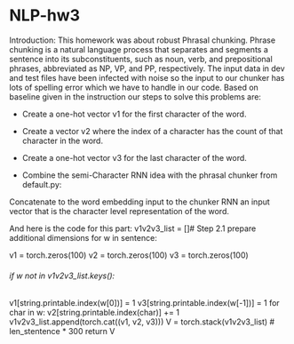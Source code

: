 # NLP-hw3


Introduction: This homework was about robust Phrasal chunking. Phrase chunking is a natural language process that separates and segments a sentence into its subconstituents, such as noun, verb, and prepositional phrases, abbreviated as NP, VP, and PP, respectively. The input data in dev and test files have been infected with noise so the input to our chunker has lots of spelling error which we have to handle in our code.
Based on baseline given in the instruction our steps to solve this problems are:    

- Create a one-hot vector v1 for the first character of the word.

- Create a vector v2 where the index of a character has the count of that character in the word.

- Create a one-hot vector v3 for the last character of the word.

- Combine the semi-Character RNN idea with the phrasal chunker from default.py:  

Concatenate to the word embedding input to the chunker RNN an input vector that is the character level             representation of the word.

And here is the code for this part: v1v2v3_list = []# Step 2.1 prepare additional dimensions
for w in sentence:

v1 = torch.zeros(100)
v2 = torch.zeros(100)
v3 = torch.zeros(100)
###### if w not in v1v2v3_list.keys():
v1[string.printable.index(w[0])] = 1
v3[string.printable.index(w[-1])] = 1
  for char in w:
     v2[string.printable.index(char)] += 1
v1v2v3_list.append(torch.cat((v1, v2, v3)))
V = torch.stack(v1v2v3_list) # len_stentence * 300
return V

